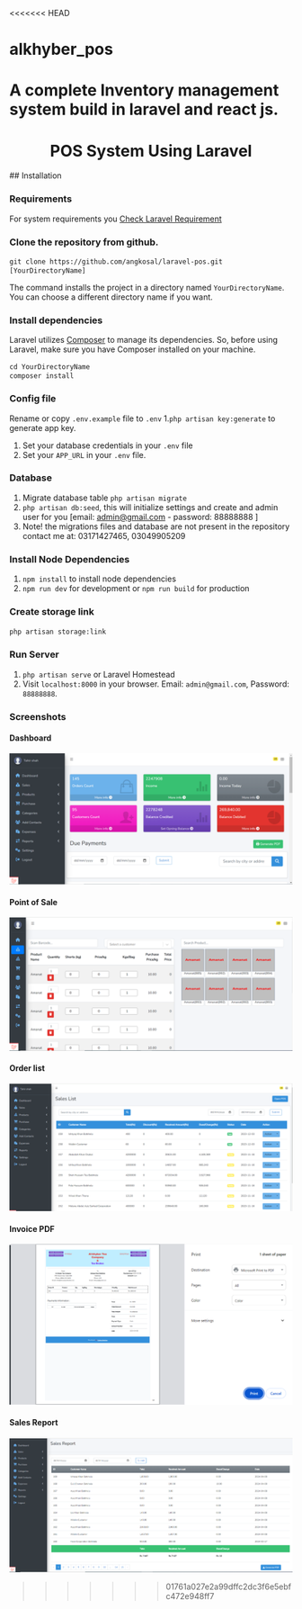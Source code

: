 <<<<<<< HEAD
# alkhyber_pos
A complete Inventory management system build in laravel and react js.
=======
<p align="center">
    <h1 align="center">POS System Using Laravel</h1>
</p>
## Installation

### Requirements

For system requirements you [Check Laravel Requirement](https://laravel.com/docs/9.x/deployment#server-requirements)

### Clone the repository from github.

    git clone https://github.com/angkosal/laravel-pos.git [YourDirectoryName]

The command installs the project in a directory named `YourDirectoryName`. You can choose a different
directory name if you want.

### Install dependencies

Laravel utilizes [Composer](https://getcomposer.org/) to manage its dependencies. So, before using Laravel, make sure you have Composer installed on your machine.

    cd YourDirectoryName
    composer install

### Config file

Rename or copy `.env.example` file to `.env` 1.`php artisan key:generate` to generate app key.

1. Set your database credentials in your `.env` file
1. Set your `APP_URL` in your `.env` file.

### Database

1. Migrate database table `php artisan migrate`
2. `php artisan db:seed`, this will initialize settings and create and admin user for you [email: admin@gmail.com  - password: 88888888 ]
3. Note! the migrations files and database are not present in the repository contact me at: 03171427465, 03049905209

### Install Node Dependencies

1. `npm install` to install node dependencies
1. `npm run dev` for development or `npm run build` for production

### Create storage link

`php artisan storage:link`

### Run Server

1. `php artisan serve` or Laravel Homestead
1. Visit `localhost:8000` in your browser. Email: `admin@gmail.com`, Password: `88888888`.


### Screenshots

#### Dashboard

![Dashboard](https://github.com/Tahirdeveloper/alkhyber_pos/blob/master/screenshots/dashbard.png)

#### Point of Sale

![Point of Sale](https://github.com/Tahirdeveloper/alkhyber_pos/blob/master/screenshots/POS.png)

#### Order list

![Sales](https://github.com/Tahirdeveloper/alkhyber_pos/blob/master/screenshots/sales.png)

#### Invoice PDF

![Invoice PDF](https://github.com/Tahirdeveloper/alkhyber_pos/blob/master/screenshots/invoice.png)
#### Sales Report
![Sales Report](https://github.com/Tahirdeveloper/alkhyber_pos/blob/master/screenshots/reports.png)
>>>>>>> 01761a027e2a99dffc2dc3f6e5ebfc472e948ff7

